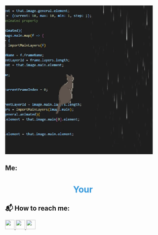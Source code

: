 ![codecat](https://raw.githubusercontent.com/barsamm/codecat/refs/heads/main/-%20Find%20%26%20Share%20on%20GIPHY.gif)

## Me:
<h1 align="center">
  <span style="color: #3498db;">Your</span>
</h1>

## 📬 How to reach me:
<a href="https://t.me/[yourusername](https://t.me/bariiiiiiiii)">
    <img src="https://upload.wikimedia.org/wikipedia/commons/8/82/Telegram_logo.svg" width="30" height="30" />
</a>

<a href="mailto:barsam.mousavi84@gmail.com">
    <img src="https://upload.wikimedia.org/wikipedia/commons/4/4e/Gmail_Icon.png" width="30" height="30" />
</a>

<a href="https://www.instagram.com/_bariiiiiii/">
    <img src="https://upload.wikimedia.org/wikipedia/commons/a/a5/Instagram_icon.png" width="30" height="30" />
</a>

